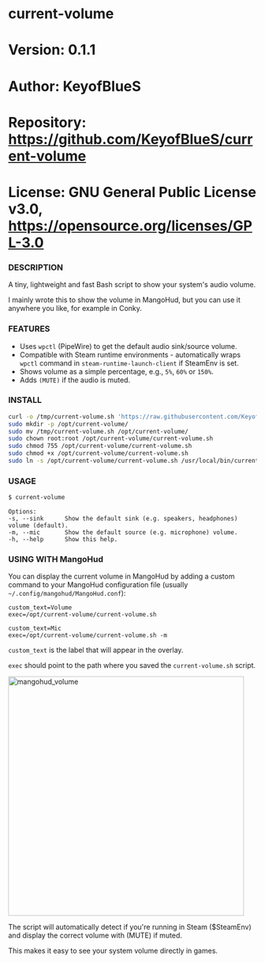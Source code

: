 # current-volume

# Version:    0.1.1
# Author:     KeyofBlueS
# Repository: https://github.com/KeyofBlueS/current-volume
# License:    GNU General Public License v3.0, https://opensource.org/licenses/GPL-3.0

### DESCRIPTION
A tiny, lightweight and fast Bash script to show your system's audio volume.

I mainly wrote this to show the volume in MangoHud, but you can use it anywhere you like, for example in Conky.

### FEATURES
- Uses `wpctl` (PipeWire) to get the default audio sink/source volume.
- Compatible with Steam runtime environments - automatically wraps `wpctl` command in `steam-runtime-launch-client` if SteamEnv is set.
- Shows volume as a simple percentage, e.g., `5%`, `60%` or `150%`.
- Adds `(MUTE)` if the audio is muted.

### INSTALL
```sh
curl -o /tmp/current-volume.sh 'https://raw.githubusercontent.com/KeyofBlueS/current-volume/main/current-volume.sh'
sudo mkdir -p /opt/current-volume/
sudo mv /tmp/current-volume.sh /opt/current-volume/
sudo chown root:root /opt/current-volume/current-volume.sh
sudo chmod 755 /opt/current-volume/current-volume.sh
sudo chmod +x /opt/current-volume/current-volume.sh
sudo ln -s /opt/current-volume/current-volume.sh /usr/local/bin/current-volume
```
### USAGE
```sh
$ current-volume
```
```
Options:
-s, --sink      Show the default sink (e.g. speakers, headphones) volume (default).
-m, --mic       Show the default source (e.g. microphone) volume.
-h, --help      Show this help.
```
### USING WITH MangoHud
You can display the current volume in MangoHud by adding a custom command to your MangoHud configuration file (usually `~/.config/mangohud/MangoHud.conf`):
```
custom_text=Volume
exec=/opt/current-volume/current-volume.sh

custom_text=Mic
exec=/opt/current-volume/current-volume.sh -m
```
`custom_text` is the label that will appear in the overlay.

`exec` should point to the path where you saved the `current-volume.sh` script.

<img width="478" height="484" alt="mangohud_volume" src="https://github.com/user-attachments/assets/c8366371-ae27-4199-bff1-d4f55d260271" />

The script will automatically detect if you're running in Steam ($SteamEnv) and display the correct volume with (MUTE) if muted.

This makes it easy to see your system volume directly in games.
